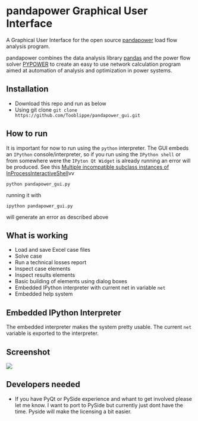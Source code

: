 # pandapower Graphical User Interface
A Graphical User Interface for the open source [pandapower](https://github.com/lthurner/pandapower) load flow analysis program.

pandapower combines the data analysis library [pandas](http://pandas.pydata.org>) and the power flow solver [PYPOWER](https:/pypi.python.org/pypi/PYPOWER) to create an easy to use network calculation program aimed at automation of analysis and optimization in power systems.

## Installation
* Download this repo and run as below
* Using git clone `git clone https://github.com/Tooblippe/pandapower_gui.git`

## How to run
It is important for now to run using the `python` interpreter.  The GUI embeds an `IPython` console/interpreter, so if you run using the `IPython shell` or from somewhere were the `IPyton Qt Widget` is already running an error will be produced. See this [Multiple incompatible subclass instances of InProcessInteractiveShell](http://stackoverflow.com/questions/20243754/multiple-incompatible-subclass-instances-of-interactiveshellembed-are-being-crea)vv

```
python pandapower_gui.py
```

running it with 
```
ipython pandapower_gui.py
```

will generate an error as described above

## What is working
* Load and save Excel case files
* Solve case
* Run a technical losses report
* Inspect case elements
* Inspect results elements
* Basic building of elements using dialog boxes
* Embedded IPython interpreter with current net in variable `net`
* Embedded help system

## Embedded IPython Interpreter
The embedded interpreter makes the system pretty usable. The current `net` variable is exported to the interpreter. 


## Screenshot
![](https://cloud.githubusercontent.com/assets/805313/26354423/c31f1d5e-3fc4-11e7-9363-4c5d798caecd.png)

## Developers needed
* If you have PyQt or PySide experience and whant to get involved please let me know. I want to port to PySide but currently just dont have the time. Pyside will make the licensing a bit easier. 


